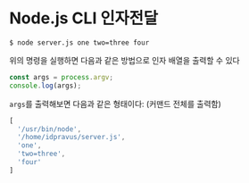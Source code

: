 # Node.js CLI 인자전달

`$ node server.js one two=three four`

위의 명령을 실행하면 다음과 같은 방법으로 인자 배열을 출력할 수 있다

```js
const args = process.argv;
console.log(args);
```

`args`를 출력해보면 다음과 같은 형태이다: (커맨드 전체를 출력함)

```js
[
  '/usr/bin/node',
  '/home/idpravus/server.js',
  'one',
  'two=three',
  'four'
]
```
